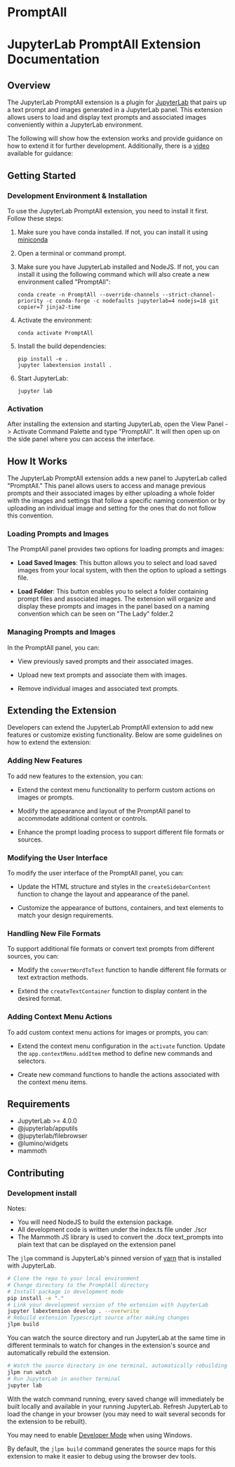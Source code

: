 # PromptAll 
# JupyterLab PromptAll Extension Documentation

## Overview

The JupyterLab PromptAll extension is a plugin for [JupyterLab](https://jupyterlab.readthedocs.io/en/stable/) that pairs up a text prompt and images generated in a JupyterLab panel. This extension allows users to load and display text prompts and associated images conveniently within a JupyterLab environment.

The following will show how the extension works and provide guidance on how to extend it for further development.
Additionally, there is a [video](https://youtu.be/u5iPw-sPjE4) available for guidance: 

## Getting Started

### Development Environment & Installation

To use the JupyterLab PromptAll extension, you need to install it first. Follow these steps:

1. Make sure you have conda installed. If not, you can install it using [miniconda](https://docs.conda.io/projects/conda/en/latest/user-guide/install/index.html)

2. Open a terminal or command prompt.

3. Make sure you have JupyterLab installed and NodeJS. If not, you can install it using the following command which will also create a new environment called "PromptAll":

   ```
   conda create -n PromptAll --override-channels --strict-channel-priority -c conda-forge -c nodefaults jupyterlab=4 nodejs=18 git copier=7 jinja2-time
   ```
4. Activate the environment:

   ```
   conda activate PromptAll
   ```
   
5. Install the build dependencies:

   ```
   pip install -e .
   jupyter labextension install .

   ```
6. Start JupyterLab:

   ```
   jupyter lab
   ```

### Activation

After installing the extension and starting JupyterLab, open the View Panel -> Activate Command Palette and type "PromptAll". It will then open up on the side panel where you can access the interface.

## How It Works

The JupyterLab PromptAll extension adds a new panel to JupyterLab called "PromptAll." This panel allows users to access and manage previous prompts and their associated images by either uploading a whole folder with the images and settings that follow a specific naming convention or by uploading an individual image and setting for the ones that do not follow this convention.

### Loading Prompts and Images

The PromptAll panel provides two options for loading prompts and images:

- **Load Saved Images**: This button allows you to select and load saved images from your local system, with then the option to upload a settings file.

- **Load Folder**: This button enables you to select a folder containing prompt files and associated images. The extension will organize and display these prompts and images in the panel based on a naming convention which can be seen on "The Lady" folder.2

### Managing Prompts and Images

In the PromptAll panel, you can:

- View previously saved prompts and their associated images.

- Upload new text prompts and associate them with images.

- Remove individual images and associated text prompts.

## Extending the Extension

Developers can extend the JupyterLab PromptAll extension to add new features or customize existing functionality. Below are some guidelines on how to extend the extension:

### Adding New Features

To add new features to the extension, you can:

- Extend the context menu functionality to perform custom actions on images or prompts.

- Modify the appearance and layout of the PromptAll panel to accommodate additional content or controls.

- Enhance the prompt loading process to support different file formats or sources.

### Modifying the User Interface

To modify the user interface of the PromptAll panel, you can:

- Update the HTML structure and styles in the `createSidebarContent` function to change the layout and appearance of the panel.

- Customize the appearance of buttons, containers, and text elements to match your design requirements.

### Handling New File Formats

To support additional file formats or convert text prompts from different sources, you can:

- Modify the `convertWordToText` function to handle different file formats or text extraction methods.

- Extend the `createTextContainer` function to display content in the desired format.

### Adding Context Menu Actions

To add custom context menu actions for images or prompts, you can:

- Extend the context menu configuration in the `activate` function. Update the `app.contextMenu.addItem` method to define new commands and selectors.

- Create new command functions to handle the actions associated with the context menu items.

## Requirements

- JupyterLab >= 4.0.0
- @jupyterlab/apputils
- @jupyterlab/filebrowser
- @lumino/widgets
- mammoth

## Contributing
### Development install

Notes: 
- You will need NodeJS to build the extension package.
- All development code is written under the index.ts file under ./scr
- The Mammoth JS library is used to convert the .docx text_prompts into plain text that can be displayed on the extension panel

The `jlpm` command is JupyterLab's pinned version of
[yarn](https://yarnpkg.com/) that is installed with JupyterLab.

```bash
# Clone the repo to your local environment
# Change directory to the PromptAll directory
# Install package in development mode
pip install -e "."
# Link your development version of the extension with JupyterLab
jupyter labextension develop . --overwrite
# Rebuild extension Typescript source after making changes
jlpm build
```

You can watch the source directory and run JupyterLab at the same time in different terminals to watch for changes in the extension's source and automatically rebuild the extension.

```bash
# Watch the source directory in one terminal, automatically rebuilding when needed
jlpm run watch
# Run JupyterLab in another terminal
jupyter lab
```

With the watch command running, every saved change will immediately be built locally and available in your running JupyterLab. Refresh JupyterLab to load the change in your browser (you may need to wait several seconds for the extension to be rebuilt).

You may need to enable [Developer Mode](https://learn.microsoft.com/en-us/windows/apps/get-started/enable-your-device-for-development) when using Windows.

By default, the `jlpm build` command generates the source maps for this extension to make it easier to debug using the browser dev tools. 

